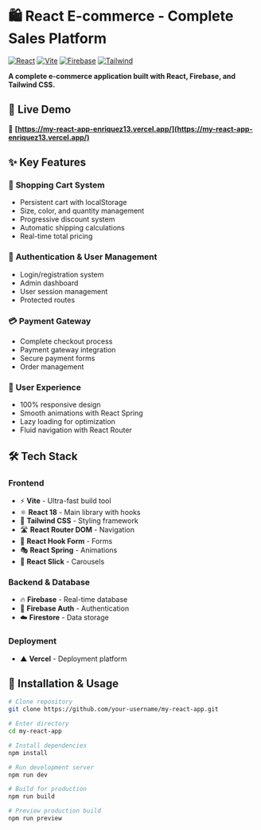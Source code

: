 # 🛍️ React E-commerce - Complete Sales Platform

[![React](https://img.shields.io/badge/React-18.2.0-blue)](https://reactjs.org/)
[![Vite](https://img.shields.io/badge/Vite-4.0.0-purple)](https://vitejs.dev/)
[![Firebase](https://img.shields.io/badge/Firebase-9.16.0-orange)](https://firebase.google.com/)
[![Tailwind](https://img.shields.io/badge/Tailwind-3.2.7-cyan)](https://tailwindcss.com/)

**A complete e-commerce application built with React, Firebase, and Tailwind CSS.**

## 🎥 Live Demo
🔗 **[https://my-react-app-enriquez13.vercel.app/](https://my-react-app-enriquez13.vercel.app/)**

## ✨ Key Features

### 🛒 **Shopping Cart System**
- Persistent cart with localStorage
- Size, color, and quantity management
- Progressive discount system
- Automatic shipping calculations
- Real-time total pricing

### 🔐 **Authentication & User Management**
- Login/registration system
- Admin dashboard
- User session management
- Protected routes

### 💳 **Payment Gateway**
- Complete checkout process
- Payment gateway integration
- Secure payment forms
- Order management

### 📱 **User Experience**
- 100% responsive design
- Smooth animations with React Spring
- Lazy loading for optimization
- Fluid navigation with React Router

## 🛠️ Tech Stack

### **Frontend**
- ⚡ **Vite** - Ultra-fast build tool
- ⚛️ **React 18** - Main library with hooks
- 🎨 **Tailwind CSS** - Styling framework
- 🛣️ **React Router DOM** - Navigation
- 📝 **React Hook Form** - Forms
- 🎭 **React Spring** - Animations
- 🎠 **React Slick** - Carousels

### **Backend & Database**
- 🔥 **Firebase** - Real-time database
- 🔐 **Firebase Auth** - Authentication
- ☁️ **Firestore** - Data storage

### **Deployment**
- ▲ **Vercel** - Deployment platform

## 🚀 Installation & Usage

```bash
# Clone repository
git clone https://github.com/your-username/my-react-app.git

# Enter directory
cd my-react-app

# Install dependencies
npm install

# Run development server
npm run dev

# Build for production
npm run build

# Preview production build
npm run preview